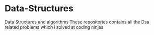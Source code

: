 # Data-Structures
Data Structures and algorithms 
These repositories contains all the Dsa related problems which i  solved at coding ninjas

